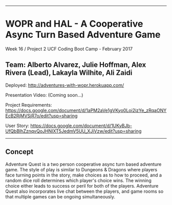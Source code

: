 -----------------------------------------
# WOPR and HAL - A Cooperative Async Turn Based Adventure Game

Week 16 / Project 2
UCF Coding Boot Camp - February 2017

Team:
Alberto Alvarez, Julie Hoffman, Alex Rivera (Lead), Lakayla Wilhite, Ali Zaidi
-----------------------------------------

Deployed:
http://adventures-with-wopr.herokuapp.com/

Presentation Video:
(Coming soon...)

Project Requirements:
https://docs.google.com/document/d/1aPM2aVe1gVKyo0Loi2izYe_zRqaONYEcB2RjMVSjR7o/edit?usp=sharing

User Story:
https://docs.google.com/document/d/1UKyBJb-UfQbBlhZznqvQoJHNIXT5JedmV5UU_XJiVzw/edit?usp=sharing

-----------------------------------------

## Concept
Adventure Quest is a two person cooperative async turn based adventure game. The style of play is similar to Dungeons & Dragons where players face turning points in the story, make choices as to how to proceed, and a random dice roll determines which player's choice wins. The winning choice either leads to success or peril for both of the players. Adventure Quest also incorporates live chat between the players, and game rooms so that multiple games can be ongoing simultaneously.
